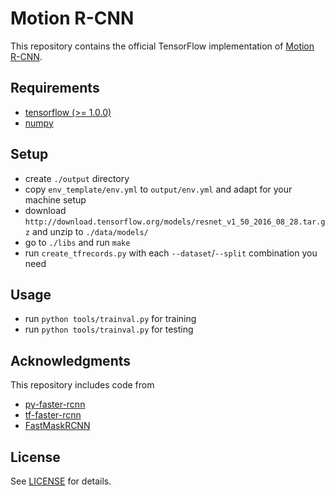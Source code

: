 # Motion R-CNN

This repository contains the official TensorFlow implementation of
[Motion R-CNN](TODO).

## Requirements

- [tensorflow (>= 1.0.0)](https://www.tensorflow.org/install/install_linux)
- [numpy](https://github.com/numpy/numpy/blob/master/INSTALL.rst.txt)

## Setup
- create `./output` directory
- copy `env_template/env.yml` to `output/env.yml` and adapt for your machine setup
- download `http://download.tensorflow.org/models/resnet_v1_50_2016_08_28.tar.gz` and unzip to `./data/models/`
- go to `./libs` and run `make`
- run `create_tfrecords.py` with each `--dataset`/`--split` combination you need

## Usage
- run `python tools/trainval.py` for training
- run `python tools/trainval.py` for testing

## Acknowledgments
This repository includes code from
- [py-faster-rcnn](https://github.com/rbgirshick/py-faster-rcnn)
- [tf-faster-rcnn](https://github.com/endernewton/tf-faster-rcnn)
- [FastMaskRCNN](https://github.com/CharlesShang/FastMaskRCNN)

## License
See [LICENSE](https://github.com/simonmeister/motion-rcnn/blob/master/LICENSE) for details.
